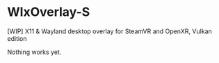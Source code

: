 # WlxOverlay-S
[WIP] X11 &amp; Wayland desktop overlay for SteamVR and OpenXR, Vulkan edition

Nothing works yet.
